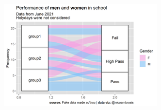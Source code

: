 
<p align="center">
  <img src="https://github.com/nicoambrosis/Advanced-Data-Visualization-with-R/blob/main/Week%201/Alluvium.png">
</p>
